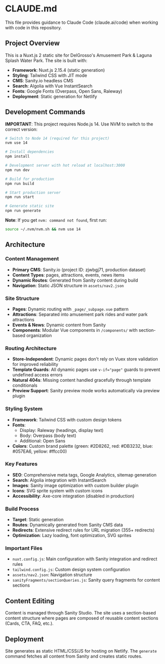 # CLAUDE.md

This file provides guidance to Claude Code (claude.ai/code) when working with code in this repository.

## Project Overview

This is a Nuxt.js 2 static site for DelGrosso's Amusement Park & Laguna Splash Water Park. The site is built with:

- **Framework**: Nuxt.js 2.15.4 (static generation)
- **Styling**: Tailwind CSS with JIT mode
- **CMS**: Sanity.io headless CMS
- **Search**: Algolia with Vue InstantSearch
- **Fonts**: Google Fonts (Overpass, Open Sans, Raleway)
- **Deployment**: Static generation for Netlify

## Development Commands

**IMPORTANT**: This project requires Node.js 14. Use NVM to switch to the correct version:

```bash
# Switch to Node 14 (required for this project)
nvm use 14

# Install dependencies
npm install

# Development server with hot reload at localhost:3000
npm run dev

# Build for production
npm run build

# Start production server
npm run start

# Generate static site
npm run generate
```

**Note**: If you get `nvm: command not found`, first run:
```bash
source ~/.nvm/nvm.sh && nvm use 14
```

## Architecture

### Content Management
- **Primary CMS**: Sanity.io (project ID: zjwbgj71, production dataset)
- **Content Types**: pages, attractions, events, news items
- **Dynamic Routes**: Generated from Sanity content during build
- **Navigation**: Static JSON structure in `assets/nav2.json`

### Site Structure
- **Pages**: Dynamic routing with `_page/_subpage.vue` pattern
- **Attractions**: Separated into amusement park rides and water park attractions
- **Events & News**: Dynamic content from Sanity
- **Components**: Modular Vue components in `/components/` with section-based organization

### Routing Architecture
- **Store-Independent**: Dynamic pages don't rely on Vuex store validation for improved reliability
- **Template Guards**: All dynamic pages use `v-if="page"` guards to prevent undefined access errors
- **Natural 404s**: Missing content handled gracefully through template conditionals
- **Preview Support**: Sanity preview mode works automatically via preview plugin

### Styling System
- **Framework**: Tailwind CSS with custom design tokens
- **Fonts**: 
  - Display: Raleway (headings, display text)
  - Body: Overpass (body text)
  - Additional: Open Sans
- **Colors**: Custom brand palette (green: #2D8262, red: #DB3232, blue: #057EA6, yellow: #ffcc00)

### Key Features
- **SEO**: Comprehensive meta tags, Google Analytics, sitemap generation
- **Search**: Algolia integration with InstantSearch
- **Images**: Sanity image optimization with custom builder plugin
- **Icons**: SVG sprite system with custom icons
- **Accessibility**: Axe-core integration (disabled in production)

### Build Process
- **Target**: Static generation
- **Routes**: Dynamically generated from Sanity CMS data
- **Redirects**: Extensive redirect rules for URL migration (355+ redirects)
- **Optimization**: Lazy loading, font optimization, SVG sprites

### Important Files
- `nuxt.config.js`: Main configuration with Sanity integration and redirect rules
- `tailwind.config.js`: Custom design system configuration
- `assets/nav2.json`: Navigation structure
- `sanityFragments/sectionQueries.js`: Sanity query fragments for content sections

## Content Editing

Content is managed through Sanity Studio. The site uses a section-based content structure where pages are composed of reusable content sections (Cards, CTA, FAQ, etc.).

## Deployment

Site generates as static HTML/CSS/JS for hosting on Netlify. The `generate` command fetches all content from Sanity and creates static routes.